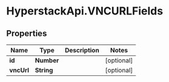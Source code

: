 # HyperstackApi.VNCURLFields

## Properties

Name | Type | Description | Notes
------------ | ------------- | ------------- | -------------
**id** | **Number** |  | [optional] 
**vncUrl** | **String** |  | [optional] 


